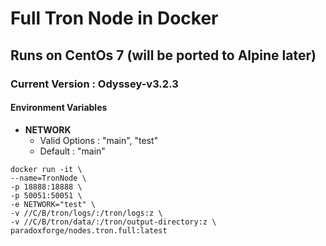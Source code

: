 # Full Tron Node in Docker
## Runs on CentOs 7 (will be ported to Alpine later)
### Current Version : Odyssey-v3.2.3

#### Environment Variables
- **NETWORK**
  - Valid Options : "main", "test"
  - Default : "main"

```
docker run -it \
--name=TronNode \
-p 18888:18888 \
-p 50051:50051 \
-e NETWORK="test" \
-v //C/B/tron/logs/:/tron/logs:z \
-v //C/B/tron/data/:/tron/output-directory:z \
paradoxforge/nodes.tron.full:latest
```

